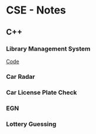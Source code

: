# CSE - Notes
## C++ 
### Library Management System 
[Code](Library.cpp)
### Car Radar 

### Car License Plate Check

### EGN

### Lottery Guessing

